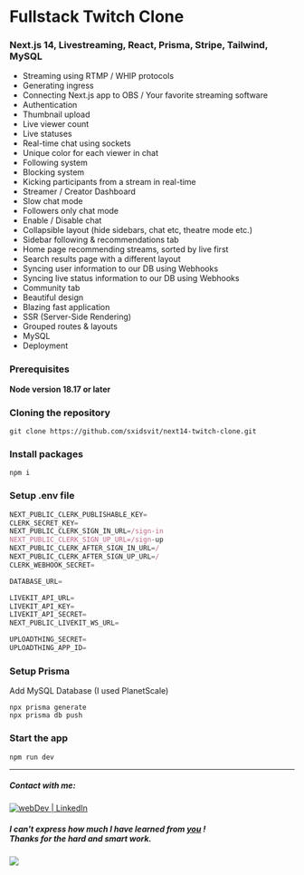 # Fullstack Twitch Clone


###  Next.js 14, Livestreaming, React, Prisma, Stripe, Tailwind, MySQL


- Streaming using RTMP / WHIP protocols 
- Generating ingress
- Connecting Next.js app to OBS / Your favorite streaming software 
- Authentication 
- Thumbnail upload
- Live viewer count 
- Live statuses 
- Real-time chat using sockets 
- Unique color for each viewer in chat 
- Following system 
- Blocking system 
- Kicking participants from a stream in real-time 
- Streamer / Creator Dashboard 
- Slow chat mode 
- Followers only chat mode 
- Enable / Disable chat 
- Collapsible layout (hide sidebars, chat etc, theatre mode etc.) 
- Sidebar following & recommendations tab 
- Home page recommending streams, sorted by live first 
- Search results page with a different layout 
- Syncing user information to our DB using Webhooks 
- Syncing live status information to our DB using Webhooks 
- Community tab 
- Beautiful design
- Blazing fast application 
- SSR (Server-Side Rendering) 
- Grouped routes & layouts 
- MySQL
- Deployment

### Prerequisites

**Node version 18.17 or later**

### Cloning the repository

```shell
git clone https://github.com/sxidsvit/next14-twitch-clone.git
```

### Install packages

```shell
npm i
```

### Setup .env file


```js
NEXT_PUBLIC_CLERK_PUBLISHABLE_KEY=
CLERK_SECRET_KEY=
NEXT_PUBLIC_CLERK_SIGN_IN_URL=/sign-in
NEXT_PUBLIC_CLERK_SIGN_UP_URL=/sign-up
NEXT_PUBLIC_CLERK_AFTER_SIGN_IN_URL=/
NEXT_PUBLIC_CLERK_AFTER_SIGN_UP_URL=/
CLERK_WEBHOOK_SECRET=

DATABASE_URL=

LIVEKIT_API_URL=
LIVEKIT_API_KEY=
LIVEKIT_API_SECRET=
NEXT_PUBLIC_LIVEKIT_WS_URL=

UPLOADTHING_SECRET=
UPLOADTHING_APP_ID=
```

### Setup Prisma

Add MySQL Database (I used PlanetScale)

```shell
npx prisma generate
npx prisma db push

```

### Start the app

```shell
npm run dev

```

---

##### Contact with me: 
[<img alt="webDev | LinkedIn" src="https://img.shields.io/badge/linkedin-0077B5.svg?&style=for-the-badge&logo=linkedin&logoColor=white" />][linkedin]

[linkedin]: https://www.linkedin.com/in/sergiy-antonyuk/

##### I can't express how much I have learned from [you](https://www.youtube.com/@codewithantonio) ! <br> Thanks for the hard and smart work.


![](demo.gif)
